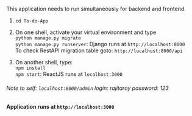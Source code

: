 This application needs to run simultaneously for backend and frontend.  

1. `cd To-do-App`  

2. On one shell, activate your virtual environment and type  
`python manage.py migrate`  
`python manage.py runserver`: Django runs at `http://localhost:8000`  
To check RestAPI migration table goto: `http://localhost:8000/api`  

3. On another shell, type:  
`npm install`  
`npm start`: ReactJS runs at `localhost:3000`  

###### Note to self: `localhost:8000/admin` login: rajitaroy password: 123

#### Application runs at `http://localhost:3000`
                                                         
